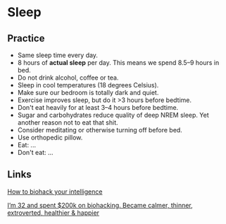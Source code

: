 # Sleep

## Practice
- Same sleep time every day.
- 8 hours of **actual sleep** per day. This means we spend 8.5–9 hours in bed.
- Do not drink alcohol, coffee or tea.
- Sleep in cool temperatures (18 degrees Celsius).
- Make sure our bedroom is totally dark and quiet.
- Exercise improves sleep, but do it >3 hours before bedtime.
- Don't eat heavily for at least 3–4 hours before bedtime.
- Sugar and carbohydrates reduce quality of deep NREM sleep. Yet another reason not to eat that shit.
- Consider meditating or otherwise turning off before bed.
- Use orthopedic pillow.
- Eat: ...
- Don't eat: ...

## Links
[How to biohack your intelligence](https://hackernoon.com/biohack-your-intelligence-now-or-become-obsolete-97cdd15e395f)

[I’m 32 and spent $200k on biohacking. Became calmer, thinner, extroverted, healthier & happier](https://hackernoon.com/im-32-and-spent-200k-on-biohacking-became-calmer-thinner-extroverted-healthier-happier-2a2e846ae113)

